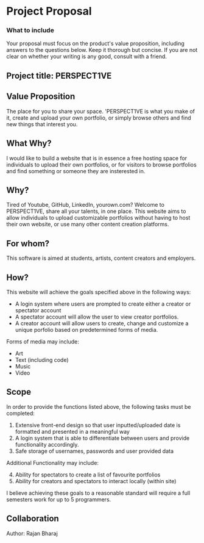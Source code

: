 # Project Proposal

### What to include

Your proposal must focus on the product's value proposition, including answers to the questions below. Keep it thorough but concise. If you are not clear on whether your writing is any good, consult with a friend.

## Project title: PERSPECT1VE

## Value Proposition

The place for you to share your space. 'PERSPECT1VE is what you make of it, create and upload your own portfolio, or simply browse others and find new things that interest you.
## What Why?

I would like to build a website that is in essence a free hosting space for individuals to upload their own portfolios, or for visitors to browse portfolios and find something or someone they are insterested in.

## Why?

Tired of Youtube, GitHub, LinkedIn, yourown.com? Welcome to PERSPECT1VE, share all your talents, in one place. This website aims to allow individuals to upload customizable portfolios without having to host their own website, or use many other content creation platforms.

## For whom?

This software is aimed at students, artists, content creators and employers. 

## How?

This website will achieve the goals specified above in the following ways:

- A login system where users are prompted to create either a creator or spectator account
- A spectator account will allow the user to view creator portfolios. 
- A creator account will allow users to create, change and customize a unique porfolio based on predetermined forms of media. 

Forms of media may include:
- Art
- Text (including code)
- Music
- Video

## Scope

In order to provide the functions listed above, the following tasks must be completed:

1. Extensive front-end design so that user inputted/uploaded date is formatted and presented in a meaningful way
2. A login system that is able to differentiate between users and provide functionality accordingly.
3. Safe storage of usernames, passwords and user provided data

Additional Functionality may include:

4. Ability for spectators to create a list of favourite portfolios
5. Ability for creators and spectators to interact locally (within site)

I believe achieving these goals to a reasonable standard will require a full semesters work for up to 5 programmers.

## Collaboration

Author: Rajan Bharaj
